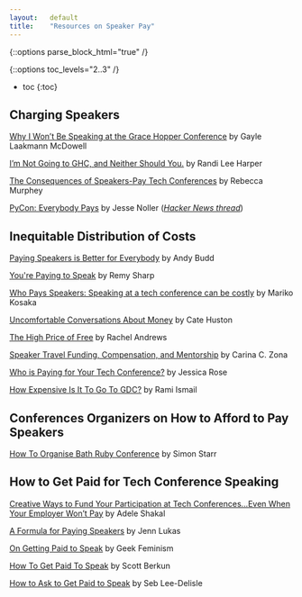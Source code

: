 ```yaml
---
layout:   default
title:    "Resources on Speaker Pay"
---
```


{::options parse_block_html="true" /}

{::options toc_levels="2..3" /}
* toc
{:toc}


## Charging Speakers

[Why I Won’t Be Speaking at the Grace Hopper Conference](https://medium.com/@gayle/why-i-won-t-be-speaking-at-grace-hopper-2071df640fc2#.td9r0nfok) by Gayle Laakmann McDowell

[I’m Not Going to GHC, and Neither Should You.](https://blog.randi.io/2015/06/08/im-not-going-to-ghc-and-neither-should-you/) by Randi Lee Harper

[The Consequences of Speakers-Pay Tech Conferences](https://medium.com/@rmurphey/the-consequences-of-speakers-pay-tech-conferences-b2ca9489d7f3#.60akruhw1) by Rebecca Murphey

[PyCon: Everybody Pays](http://jessenoller.com/blog/2011/05/25/pycon-everybody-pays) by Jesse Noller (*[Hacker News thread](https://news.ycombinator.com/item?id=2583651)*)


## Inequitable Distribution of Costs

[Paying Speakers is Better for Everybody](http://www.andybudd.com/archives/2013/08/paying_speakers_is_better_for_everybody/) by Andy Budd

[You're Paying to Speak](https://remysharp.com/2014/03/07/youre-paying-to-speak) by Remy Sharp

[Who Pays Speakers: Speaking at a tech conference can be costly](http://whopays.techspeakers.info/) by Mariko Kosaka

[Uncomfortable Conversations About Money](http://www.catehuston.com/blog/2015/08/05/uncomfortable-conversations-about-money/) by Cate Huston

[The High Price of Free](http://alistapart.com/article/the-high-price-of-free) by Rachel Andrews

[Speaker Travel Funding, Compensation, and Mentorship](https://storify.com/cczona/speaker-travel-funding-pay-talk-development-suppor) by Carina C. Zona

[Who is Paying for Your Tech Conference?](https://storify.com/jesslynnrose/who-is-paying-for-your-tech-confrences) by Jessica Rose

[How Expensive Is It To Go To GDC?](http://ramiismail.com/2016/01/how-much-does-it-cost-to-go-to-gdc/) by Rami Ismail


## Conferences Organizers on How to Afford to Pay Speakers

[How To Organise Bath Ruby Conference](http://simonstarr.com/2015/10/11/how-to-organise-bath-ruby-conference/) by Simon Starr


## How to Get Paid for Tech Conference Speaking

[Creative Ways to Fund Your Participation at Tech Conferences…Even When Your Employer Won’t Pay](https://modelviewculture.com/pieces/getting-funding-to-attend-and-speak-at-it-conferences) by Adele Shakal

[A Formula for Paying Speakers](https://web.archive.org/web/20150821080924/http://www.thenerdary.net/post/84544230452/a-formula-for-speaking-fees) by Jenn Lukas

[On Getting Paid to Speak](http://geekfeminism.org/2015/01/22/on-getting-paid-to-speak/) by Geek Feminism

[How To Get Paid To Speak](http://scottberkun.com/2012/how-to-get-paid-to-speak/) by Scott Berkun

[How to Ask to Get Paid to Speak](http://seb.ly/2014/05/how-to-ask-to-get-paid-to-speak/) by Seb Lee-Delisle

